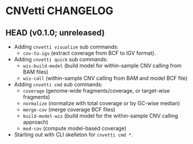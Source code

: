 # CNVetti CHANGELOG

## HEAD (v0.1.0; unreleased)

- Adding `cnvetti visualize` sub commands:
    - `cov-to-igv` (extract coverage from BCF to IGV format).
- Adding `cnvetti quick` sub commands:
    - `wis-build-model` (build model for within-sample CNV calling from BAM files)
    - `wis-call` (within-sample CNV calling from BAM and model BCF file)
- Adding `cnvetti cmd` sub commands:
    - `coverage` (genome-wide fragments/coverage, or target-wise fragments)
    - `normalize` (normalize with total coverage or by GC-wise median)
    - `merge-cov` (merge coverage BCF files)
    - `build-model-wis` (build model for the within-sample CNV calling approach)
    - `mod-cov` (compute model-based coverage)
- Starting out with CLI skelleton for `cnvetti cmd *`.
